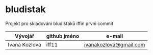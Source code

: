 bludistak
=========

Projekt pro skladování bludišťáků
iffin prvni commit

Vývojář | github jméno | e-mail
------- | ------------ | ------
 Ivana Kozlová | iff11 | ivanakozlova@gmail.com
